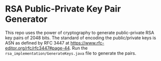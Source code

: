# RSA Public-Private Key Pair Generator

This repo uses the power of cryptography to generate public-private RSA key pairs of 2048 bits. The 
standard of encoding the public/private keys is ASN as defined by RFC 3447 at https://www.rfc-editor.org/rfc/rfc3447#page-44.
Run the `rsa_implementation/GenerateKeys.java` file to generate the pairs.
